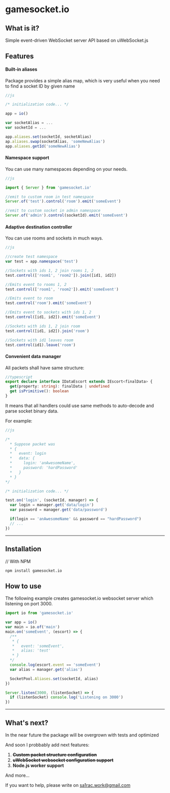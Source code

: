 # gamesocket.io

## What is it?

Simple event-driven WebSocket server API based on uWebSocket.js

## Features

#### Built-in aliases

Package provides a simple alias map, which is very useful when you need to find
a socket ID by given name

```js
//js

/* initialization code... */

app = io()

var socketAlias = ...
var socketId = ...

app.aliases.set(socketId, socketAlias)
ap.aliases.swap(socketAlias, 'someNewAlias')
app.aliases.getId('someNewAlias')
```

#### Namespace support

You can use many namespaces depending on your needs.

```js
//js

import { Server } from 'gamesocket.io'

//emit to custom room in test namespace
Server.of('test').control('room').emit('someEvent')

//emit to custom socket in admin namespace
Server.of('admin').control(socketId).emit('someEvent')
```

#### Adaptive destination controller

You can use rooms and sockets in much ways.

```js
//js

//create test namespace
var test = app.namespace('test')

//Sockets with ids 1, 2 join rooms 1, 2
test.control(['room1', 'room2']).join([id1, id2])

//Emits event to rooms 1, 2
test.control(['room1', 'room2']).emit('someEvent')

//Emits event to room
test.control('room').emit('someEvent')

//Emits event to sockets with ids 1, 2
test.control([id1, id2]).emit('someEvent')

//Sockets with ids 1, 2 join room
test.control([id1, id2]).join('room')

//Sockets with id1 leaves room
test.control(id1).leave('room')
```

#### Convenient data manager

All packets shall have same structure:

```typescript
//typescript
export declare interface IDataEscort extends IEscort<finalData> {
  get(property: string): finalData | undefined
  get isPrimitive(): boolean
}
```

It means that all handlers could use same methods to auto-decode and parse
socket binary data.

For example:

```js
//js

/*
  * Suppose packet was
  * {
  *   event: login
  *   data: {
  *     login: 'anAwesomeName',
  *     password: 'hardPassword'
  *   }
  * }
*/

/* initialization code... */

test.on('login', (socketId, manager) => {
  var login = manager.get('data/login')
  var password = manager.get('data/password')

  if(login == 'anAwesomeName' && password == "hardPassword")
  // ...
})
```

---

## Installation

// With NPM

```
npm install gamesocket.io
```

## How to use

The following example creates gamesocket.io websocket server which listening on
port 3000.

```js
import io from 'gamesocket.io'

var app = io()
var main = io.of('main')
main.on('someEvent', (escort) => {
  /**
   * {
   *   event: 'someEvent',
   *   alias: 'test'
   * }
  */
  console.log(escort.event == 'someEvent')
  var alias = manager.get('alias')

  SocketPool.Aliases.set(socketId, alias)
})

Server.listen(3000, (listenSocket) => {
  if (listenSocket) console.log('Listening on 3000')
})
```

---

## What's next?

In the near future the package will be overgrown with tests and optimized

And soon I probbably add next features:

1. ~~**Custom packet structure configuration**~~
2. ~~**uWebSocket websocket configuration support**~~
3. **Node.js worker support**

And more...

If you want to help, please write on sa1rac.work@gmail.com
